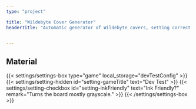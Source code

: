 ```yaml
---
type: "project"

title: "Wildebyte Cover Generator"
headerTitle: "Automatic generator of Wildebyte covers, setting correct size and texts"


---
```


## Material

{{< settings/settings-box type="game" local_storage="devTestConfig" >}}
	{{< settings/setting-hidden id="setting-gameTitle" text="Dev Test" >}}
  {{< settings/setting-checkbox id="setting-inkFriendly" text="Ink Friendly?" remark="Turns the board mostly grayscale." >}}
{{< /settings/settings-box >}}
